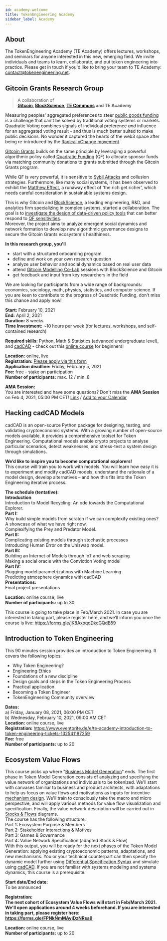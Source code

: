 ```yaml
---
id: academy-welcome
title: TokenEngineering Academy
sidebar_label: Academy
---
```

## About

The TokenEngineering Academy (TE Academy) offers lectures, workshops, and seminars for anyone interested in this new, emerging field. We invite individuals and teams to learn, collaborate, and put token engineering into practice. Please get in touch if you'd like to bring your team to TE Academy: <contact@tokenengineering.net>.  


## Gitcoin Grants Research Group 

> A collaboration of  
> **[Gitcoin](https://gitcoin.co/), [BlockScience](https://block.science/), [TE Commons](https://tecommons.org/) and TE Academy**  

Measuring peoples' aggregated preferences to steer [public goods funding](https://vitalik.ca/general/2019/12/07/quadratic.html) is a challenge that can't be solved by traditional voting systems or markets.  
Quadratic Voting combines signals of individual preference *and* influence for an aggregated voting result - and thus is much better suited to make public decisions.
No wonder it captured the hearts of the web3 space after being re-introduced by the [Radical xChange movement](https://www.radicalxchange.org/).

[Gitcoin Grants](https://gitcoin.co/grants/) builds on the same principle by leveraging a powerful algorithmic policy called [Quadratic Funding](https://wtfisqf.com/?grant=&grant=&grant=&grant=&match=1000) (QF) to allocate sponsor funds via matching community donations to grants submitted through the Gitcoin Grants program. 

While QF is very powerful, it is sensitive to [Sybil Attacks](https://en.wikipedia.org/wiki/Quadratic_voting#Sybil_Attacks) and collusion strategies. Furthermore, like many social systems, it has been observed to exhibit the [Matthew Effect](https://en.wikipedia.org/wiki/Matthew_effect), a runaway effect of 'the rich get richer', which needs careful consideration in sustainable systems design.

This is why Gitcoin and [BlockScience](https://block.science/), a leading engineering, R&D, and analytics firm specializing in complex systems, started a collaboration. The goal is to [investigate the design of data-driven policy tools](https://medium.com/block-science/towards-computer-aided-governance-of-gitcoin-grants-730de7bcdbef) that can better respond to [QF sensitivities](https://medium.com/block-science/colluding-communities-or-new-markets-f64194a1b754).  
Moreover, the project aims to analyze emergent social dynamics and network formation to develop new algorithmic governance designs to secure the Gitcoin Grants ecosystem's healthiness.

**In this research group, you'll**
* start with a structured onboarding program
* define and work on your own research question
* analyze user behavior and social dynamics based on real user data
* attend [Gitcoin Modelling Co-Lab](https://www.notion.so/Gitcoin-Modelling-Co-Lab-TL-DR-dba6e25863a1413a81e75f989f4a1f67) sessions with BlockScience and Gitcoin
* get feedback and input from key researchers in the field

We are looking for participants from a wide range of backgrounds: economics, sociology, math, physics, statistics, and computer science.
If you are keen to contribute to the progress of Quadratic Funding, don't miss this chance and apply now!  

**Start:** February 10, 2021  
**End:** April 2, 2021  
**Duration:** 8 weeks  
**Time Investment:** ~10 hours per week (for lectures, workshops, and self-contained research)  

**Required skills:** Python, Math & Statistics (advanced undergraduate level), and [cadCAD](https://cadcad.org/) - check out this [online course](https://www.cadcad.education) for beginners! 

**Location:** online, live  
**Registration:** [Please apply via this form](https://forms.gle/6epoz6x1XfWs1wUH9)  
**Application deadline:** Friday, February 5, 2021  
**Fee:** free - stake on participation  
**Number of participants:**  max. 12 / min. 8  

**AMA Session:**  
You are interested and have some questions? Don't miss the **AMA Session**  
on Feb 4, 2021, 05:00 PM CET! [Link](https://us02web.zoom.us/j/89489216873?pwd=K3QrVzBjbEd6alRyUFZqQ2Nha2pOdz09) / [Add to your Calendar](https://calendar.google.com/calendar/u/0/r/eventedit/MmhvNnRmbXZqbzhlZHZzZGc5bG41MWsxNjYgNW1rZXAxYWQxajg2MGs2ZzdpN2ZyOHBscTBAZw?sf=true&pli=1)

## Hacking cadCAD Models

cadCAD is an open-source Python package for designing, testing, and validating cryptoeconomic systems. With a growing number of open-source models available, it provides a comprehensive toolset for Token Engineering.
Computational models enable crypto projects to analyse particular scenarios, detect weaknesses, and stress-test a system design through simulations.

**We’d like to inspire you to become computational explorers!**  
This course will train you to work with models.
You will learn how easy it is to experiment and modify cadCAD models, understand the rationale of a model design, develop alternatives – and how this fits into the Token Engineering iterative process.

**The schedule (tentative):**  
**Introduction**  
Introduction to Model Recycling: An ode towards the Computational Explorer.  
**Part I:**  
Why build simple models from scratch if we can complexify existing ones? A showcase of what we have right now.  
Complexifying the Prey and Predator Model.  
**Part II:**  
Complicating existing models through stochastic processes  
Introducing Human Error on the Uniswap model.  
**Part III:**  
Building an Internet of Models through IoT and web scraping  
Making a social oracle with the Conviction Voting model  
**Part IV:**  
Plugging model parametrizations with Machine Learning  
Predicting atmosphere dynamics with cadCAD  
**Presentations:**  
Final project presentations  

**Location:** online course, live  
**Number of participants:** up to 30  

This course is going to take place in Feb/March 2021. In case you are interested in taking part, please register here, and we’ll inform you once the course is live: https://forms.gle/jK8AxoqqDkcGQdB59  
 

## Introduction to Token Engineering

This 90 minutes session provides an introduction to Token Engineering. It covers the following topics:  
- Why Token Engineering?
- Engineering Ethics
- Foundations of a new discipline
- Design goals and steps in the Token Engineering Process
- Practical application
- Becoming a Token Engineer
- TokenEngineering Community overview
  
**Dates:**  
a) Friday, January 08, 2021, 06:00 PM CET  
b) Wednesday, February 10, 2021, 09:00 AM CET  
**Location:** online course, live  
**Registration:** https://www.eventbrite.de/e/te-academy-introduction-to-token-engineering-tickets-132541187259  
**Fee:** free  
**Number of participants:** up to 20  

## Ecosystem Value Flows

This course picks up where "[Business Model Generation](https://en.wikipedia.org/wiki/Business_Model_Canvas#cite_note-Osterwalder2010-3)" ends. The first phase in Token Model Generation consists of analyzing and specifying the value network of organizations and individuals to be tokenized. We'll start with canvases familiar to business and product architects, with adaptations to help us focus on value flows and motivations as inputs for incentive [mechanism design](https://en.wikipedia.org/wiki/Mechanism_design). We'll train to consciously take the macro and micro perspective, and will apply various methods for value flow visualization and specification. Finally, the value network description will be carried out in [Stocks & Flows](https://systemic2016.wordpress.com/system-dynamics-stock-and-flow-modelling/) diagrams.  
The course has the following structure:  
Part 1: Ecosystem Purpose & Members  
Part 2: Stakeholder Interactions & Motives  
Part 3: Games & Governance  
Part 4: Value Network Specification (adapted Stock & Flow)  
With this output, you will be ready for the next phases of the Token Model Generation: applying existing cryptoeconomic patterns, adaptations, and new mechanisms. You or your technical counterpart can then specify the dynamic model further using [Differential Specification Syntax](https://community.cadcad.org/t/differential-specification-syntax-key/31) and simulate using [cadCAD](https://cadcad.org/). If you are not familiar with systems modeling and systems dynamics, this course is a prerequisite.     

**Start date/End date:**  
To be announced  

**Registration:  
The next cohort of Ecosystem Value Flows will start in Feb/March 2021. We'll open applications around 4 weeks beforehand. 
If you are interested in taking part, please register here: https://forms.gle/FPNkNmMAyjDzNRsa9**

**Location:** online course, live  
**Number of participants:** up to 20   





